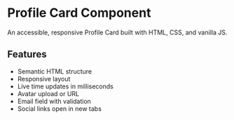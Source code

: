 # Profile Card Component

An accessible, responsive Profile Card built with HTML, CSS, and vanilla JS.

## Features
- Semantic HTML structure
- Responsive layout
- Live time updates in milliseconds
- Avatar upload or URL
- Email field with validation
- Social links open in new tabs

